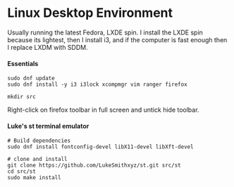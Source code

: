 # Linux Desktop Environment 
Usually running the latest Fedora, LXDE spin. I install the LXDE spin because its lightest, then I install i3, and if the computer is fast enough then I replace LXDM with SDDM.

#### Essentials
```
sudo dnf update
sudo dnf install -y i3 i3lock xcompmgr vim ranger firefox

mkdir src
```
Right-click on firefox toolbar in full screen and untick hide toolbar.

#### Luke's st terminal emulator
```
# Build dependencies
sudo dnf install fontconfig-devel libX11-devel libXft-devel

# clone and install
git clone https://github.com/LukeSmithxyz/st.git src/st
cd src/st
sudo make install
```





```
